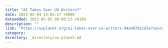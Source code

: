 ```yaml
---
title: "AI Takes Over UX Writers?"
date: 2023-05-04 14:02:17 +0000
dateadded: 2023-05-05 00:00:53 +0100
description: ""
link: "https://uxplanet.org/ai-takes-over-ux-writers-94a40792cd1e?source=rss----819cc2aaeee0---4"
category:
directory: _directory/ux-planet.md
---
```

